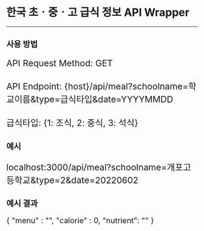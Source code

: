 # 한국 초ㆍ중ㆍ고 급식 정보 API Wrapper
***
<h2>사용 방법</h2>
<p style="font-size: 23px">
API Request Method: GET
<br/>
<br/>
API Endpoint: {host}/api/meal?schoolname=학교이름&type=급식타입&date=YYYYMMDD
<br/>
<br/>
급식타입: {1: 조식, 2: 중식, 3: 석식}
</p>
<h2>예시</h2>
<p style="font-size: 23px">
localhost:3000/api/meal?schoolname=개포고등학교&type=2&date=20220602
</p>
<h2>예시 결과</h2>
<p style="font-size:20px;">
{
    "menu" : "",
    "calorie" : 0,
    "nutrient": ""
}
</p>


